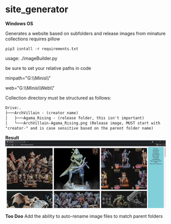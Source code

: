 # site_generator
**Windows OS**

Generates a website based on subfolders and release images from minature collections
requires pillow
```
pip3 isntall -r requirements.txt
```

usage: ./imageBuilder.py

be sure to set your relative paths in code

minpath="G:\\\Minis\\\\"

web="G:\\\Minis\\\Web\\\\"

Collection directory must be structured as follows: 

```
Drive:.
├───ArchVillain - (creator name)
│   ├───Agama_Rising - (release folder, this isn't important)
│   └───ArchVillain-Agama_Rising.png (Release image, MUST start with "creator-" and is case sensitive based on the parent folder name)
```

**Result**
![example](https://github.com/d0t1q/site_generator/blob/main/example.jpg?raw=truee)


**Too Doo**
Add the ability to auto-rename image files to match parent folders 
